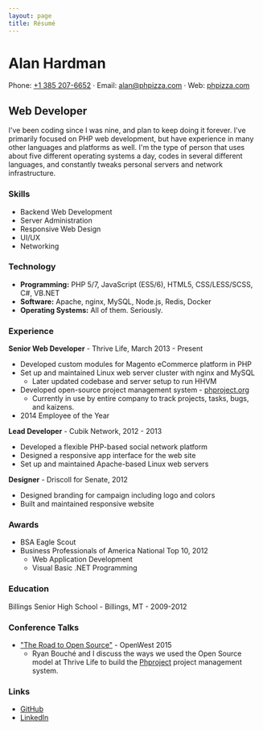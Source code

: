 ```yaml
---
layout: page
title: Résumé
---
```


# Alan Hardman

Phone: [+1 385 207-6652](tel:13852076652) · Email: [alan@phpizza.com](mailto:alan@phpizza.com) · Web: [phpizza.com](https://phpizza.com/)

## Web Developer

I've been coding since I was nine, and plan to keep doing it forever. I've primarily focused on PHP web development, but have experience in many other languages and platforms as well. I'm the type of person that uses about five different operating systems a day, codes in several different languages, and constantly tweaks personal servers and network infrastructure.

### Skills

- Backend Web Development
- Server Administration
- Responsive Web Design
- UI/UX
- Networking

### Technology

- **Programming:** PHP 5/7, JavaScript (ES5/6), HTML5, CSS/LESS/SCSS, C#, VB.NET
- **Software:** Apache, nginx, MySQL, Node.js, Redis, Docker
- **Operating Systems:** All of them. Seriously.

### Experience

**Senior Web Developer** - Thrive Life, March 2013 - Present

- Developed custom modules for Magento eCommerce platform in PHP
- Set up and maintained Linux web server cluster with nginx and MySQL
  - Later updated codebase and server setup to run HHVM
- Developed open-source project management system - [phproject.org](http://www.phproject.org/)
  - Currently in use by entire company to track projects, tasks, bugs, and kaizens.
- 2014 Employee of the Year

**Lead Developer** - Cubik Network, 2012 - 2013

- Developed a flexible PHP-based social network platform
- Designed a responsive app interface for the web site
- Set up and maintained Apache-based Linux web servers

**Designer** - Driscoll for Senate, 2012

- Designed branding for campaign including logo and colors
- Built and maintained responsive website

### Awards

- BSA Eagle Scout
- Business Professionals of America National Top 10, 2012
  - Web Application Development
  - Visual Basic .NET Programming

### Education

Billings Senior High School - Billings, MT - 2009-2012

### Conference Talks

- ["The Road to Open Source"](https://www.youtube.com/watch?v=zK_uBDAdrIU) - OpenWest 2015
  - Ryan Bouché and I discuss the ways we used the Open Source model at Thrive Life to build the [Phproject](http://www.phproject.org/) project management system.

### Links

- [GitHub](https://github.com/Alanaktion)
- [LinkedIn](https://www.linkedin.com/pub/alan-hardman/37/a36/17)
